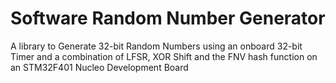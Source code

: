 # Software Random Number Generator
A library to Generate 32-bit Random Numbers using an onboard 32-bit Timer
and a combination of LFSR, XOR Shift and the FNV hash function on an STM32F401
Nucleo Development Board